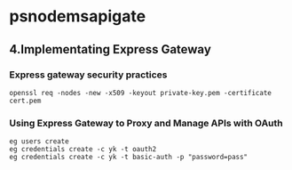 # psnodemsapigate
## 4.Implementating Express Gateway
### Express gateway security practices
```
openssl req -nodes -new -x509 -keyout private-key.pem -certificate cert.pem
```
### Using Express Gateway to Proxy and Manage APIs with OAuth
```
eg users create
eg credentials create -c yk -t oauth2
eg credentials create -c yk -t basic-auth -p "password=pass"
```

